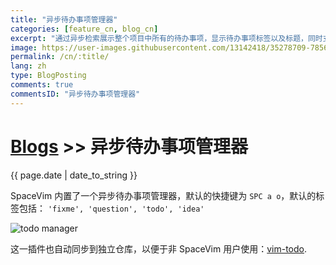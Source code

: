 ```yaml
---
title: "异步待办事项管理器"
categories: [feature_cn, blog_cn]
excerpt: "通过异步检索展示整个项目中所有的待办事项，显示待办事项标签以及标题，同时支持跳转待办事项"
image: https://user-images.githubusercontent.com/13142418/35278709-7856ed62-0010-11e8-8b1e-e6cc6374b0dc.gif
permalink: /cn/:title/
lang: zh
type: BlogPosting
comments: true
commentsID: "异步待办事项管理器"
---
```


# [Blogs](../blog/) >> 异步待办事项管理器

{{ page.date | date_to_string }}

SpaceVim 内置了一个异步待办事项管理器，默认的快捷键为 `SPC a o`，默认的标签包括：
 `'fixme', 'question', 'todo', 'idea'`

![todo manager](https://user-images.githubusercontent.com/13142418/61462920-0bd9d000-a9a6-11e9-8e1f-c70d6ec6ca1e.png)

这一插件也自动同步到独立仓库，以便于非 SpaceVim 用户使用：[vim-todo](https://github.com/wsdjeg/vim-todo/).


